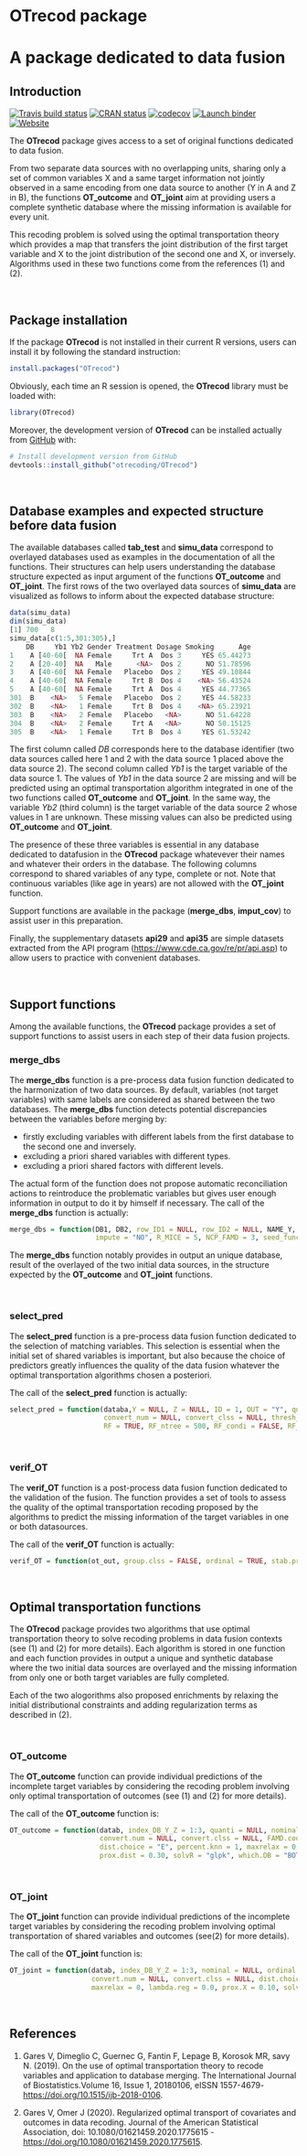OTrecod package
================

# A package dedicated to data fusion

## Introduction

<!-- badges: start -->

[![Travis build
status](https://travis-ci.org/otrecoding/OTrecod.svg?branch=master)](https://travis-ci.org/otrecoding/OTrecod)
[![CRAN
status](https://www.r-pkg.org/badges/version/OTrecod)](https://cran.r-project.org/package=OTrecod)
[![codecov](https://codecov.io/gh/otrecoding/OTrecod/branch/master/graph/badge.svg)](https://codecov.io/gh/otrecoding/OTrecod)
[![Launch
binder](http://mybinder.org/badge.svg)](https://mybinder.org/v2/gh/otrecoding/OTrecod/master)
[![Website](https://img.shields.io/website?url=https%3A%2F%2Fotrecoding.github.io%2FOTrecod%2F)](https://otrecoding.github.io/OTrecod/)
<!-- badges: end -->

The **OTrecod** package gives access to a set of original functions
dedicated to data fusion.

<p align="justify">

From two separate data sources with no overlapping units, sharing only a
set of common variables X and a same target information not jointly
observed in a same encoding from one data source to another (Y in A and
Z in B), the functions **OT\_outcome** and **OT\_joint** aim at
providing users a complete synthetic database where the missing
information is available for every unit.

</p>

<p align="justify">

This recoding problem is solved using the optimal transportation theory
which provides a map that transfers the joint distribution of the first
target variable and X to the joint distribution of the second one and X,
or inversely. Algorithms used in these two functions come from the
references (1) and (2).

</p>

 

## Package installation

If the package **OTrecod** is not installed in their current R versions,
users can install it by following the standard instruction:

``` r
install.packages("OTrecod")
```

Obviously, each time an R session is opened, the **OTrecod** library
must be loaded with:

``` r
library(OTrecod)
```

Moreover, the development version of **OTrecod** can be installed
actually from [GitHub](https://github.com/otrecoding/OTrecod) with:

``` r
# Install development version from GitHub
devtools::install_github("otrecoding/OTrecod")
```

 

## Database examples and expected structure before data fusion

<p align="justify">

The available databases called **tab\_test** and **simu\_data**
correspond to overlayed databases used as examples in the documentation
of all the functions. Their structures can help users understanding the
database structure expected as input argument of the functions
**OT\_outcome** and **OT\_joint**. The first rows of the two overlayed
data sources of **simu\_data** are visualized as follows to inform about
the expected database structure:

</p>

``` r
data(simu_data)
dim(simu_data)
[1] 700   8
simu_data[c(1:5,301:305),]
    DB     Yb1 Yb2 Gender Treatment Dosage Smoking      Age
1    A [40-60[  NA Female     Trt A  Dos 3     YES 65.44273
2    A [20-40]  NA   Male      <NA>  Dos 2      NO 51.78596
3    A [40-60[  NA Female   Placebo  Dos 2     YES 49.10844
4    A [40-60[  NA Female     Trt B  Dos 4    <NA> 56.43524
5    A [40-60[  NA Female     Trt A  Dos 4     YES 44.77365
301  B    <NA>   5 Female   Placebo  Dos 2     YES 44.58233
302  B    <NA>   1 Female     Trt B  Dos 4    <NA> 65.23921
303  B    <NA>   2 Female   Placebo   <NA>      NO 51.64228
304  B    <NA>   2 Female     Trt A   <NA>      NO 50.15125
305  B    <NA>   1 Female     Trt B  Dos 4     YES 61.53242
```

<p align="justify">

The first column called *DB* corresponds here to the database identifier
(two data sources called here 1 and 2 with the data source 1 placed
above the data source 2). The second column called *Yb1* is the target
variable of the data source 1. The values of *Yb1* in the data source 2
are missing and will be predicted using an optimal transportation
algorithm integrated in one of the two functions called **OT\_outcome**
and **OT\_joint**. In the same way, the variable *Yb2* (third column) is
the target variable of the data source 2 whose values in 1 are unknown.
These missing values can also be predicted using **OT\_outcome** and
**OT\_joint**.

</p>

<p align="justify">

The presence of these three variables is essential in any database
dedicated to datafusion in the **OTrecod** package whatevever their
names and whatever their orders in the database. The following columns
correspond to shared variables of any type, complete or not. Note that
continuous variables (like age in years) are not allowed with the
**OT\_joint** function.

</p>

<p align="justify">

Support functions are available in the package (**merge\_dbs**,
**imput\_cov**) to assist user in this preparation.

</p>

<p align="justify">

Finally, the supplementary datasets **api29** and **api35** are simple
datasets extracted from the API program
(<https://www.cde.ca.gov/re/pr/api.asp>) to allow users to practice with
convenient databases.

</p>

 

## Support functions

<p align="justify">

Among the available functions, the **OTrecod** package provides a set of
support functions to assist users in each step of their data fusion
projects.

</p>

### merge\_dbs

<p align="justify">

The **merge\_dbs** function is a pre-process data fusion function
dedicated to the harmonization of two data sources. By default,
variables (not target variables) with same labels are considered as
shared between the two databases. The **merge\_dbs** function detects
potential discrepancies between the variables before merging by:

  - firstly excluding variables with different labels from the first
    database to the second one and inversely.
  - excluding a priori shared variables with different types.
  - excluding a priori shared factors with different levels.

The actual form of the function does not propose automatic
reconciliation actions to reintroduce the problematic variables but
gives user enough information in output to do it by himself if
necessary. The call of the **merge\_dbs** function is
actually:

</p>

``` r
merge_dbs = function(DB1, DB2, row_ID1 = NULL, row_ID2 = NULL, NAME_Y, NAME_Z, order_levels_Y = levels(DB1[, NAME_Y]), order_levels_Z = levels(DB2[, NAME_Z]), ordinal_DB1 = NULL, ordinal_DB2 = NULL,
                     impute = "NO", R_MICE = 5, NCP_FAMD = 3, seed_func = sample(1:1000000, 1))
```

<p align="justify">

The **merge\_dbs** function notably provides in output an unique
database, result of the overlayed of the two initial data sources, in
the structure expected by the **OT\_outcome** and **OT\_joint**
functions.

</p>

 

### select\_pred

<p align="justify">

The **select\_pred** function is a pre-process data fusion function
dedicated to the selection of matching variables. This selection is
essential when the initial set of shared variables is important, but
also because the choice of predictors greatly influences the quality of
the data fusion whatever the optimal transportation algorithms chosen a
posteriori.

The call of the **select\_pred** function is
actually:

</p>

``` r
select_pred = function(databa,Y = NULL, Z = NULL, ID = 1, OUT = "Y", quanti = NULL, nominal = NULL, ordinal = NULL, logic = NULL,
                       convert_num = NULL, convert_clss = NULL, thresh_cat = 0.30, thresh_num = 0.70, thresh_Y = 0.20,
                       RF = TRUE, RF_ntree = 500, RF_condi = FALSE, RF_condi_thr = 0.20, RF_SEED = sample(1:1000000, 1))
```

 

### verif\_OT

<p align="justify">

The **verif\_OT** function is a post-process data fusion function
dedicated to the validation of the fusion. The function provides a set
of tools to assess the quality of the optimal transportation recoding
proposed by the algorithms to predict the missing information of the
target variables in one or both datasources.

</p>

The call of the **verif\_OT** function is
actually:

``` r
verif_OT = function(ot_out, group.clss = FALSE, ordinal = TRUE, stab.prob = FALSE, min.neigb = 1, R = 10, seed.stab = sample(1:1000000, 1))
```

 

## Optimal transportation functions

<p align="justify">

The **OTrecod** package provides two algorithms that use optimal
transportation theory to solve recoding problems in data fusion contexts
(see (1) and (2) for more details). Each algorithm is stored in one
function and each function provides in output a unique and synthetic
database where the two initial data sources are overlayed and the
missing information from only one or both target variables are fully
completed.

Each of the two alogorithms also proposed enrichments by relaxing the
initial distributional constraints and adding regularization terms as
described in (2).

</p>

 

### OT\_outcome

<p align="justify">

The **OT\_outcome** function can provide individual predictions of the
incomplete target variables by considering the recoding problem
involving only optimal transportation of outcomes (see (1) and (2) for
more details).

The call of the **OT\_outcome** function
is:

</p>

``` r
OT_outcome = function(datab, index_DB_Y_Z = 1:3, quanti = NULL, nominal = NULL, ordinal = NULL,logic = NULL,
                      convert.num = NULL, convert.clss = NULL, FAMD.coord = "NO", FAMD.perc = 0.8,
                      dist.choice = "E", percent.knn = 1, maxrelax = 0, indiv.method = "sequential",
                      prox.dist = 0.30, solvR = "glpk", which.DB = "BOTH")
```

 

### OT\_joint

<p align="justify">

The **OT\_joint** function can provide individual predictions of the
incomplete target variables by considering the recoding problem
involving optimal transportation of shared variables and outcomes
(see(2) for more details).

The call of the **OT\_joint** function
is:

</p>

``` r
OT_joint = function(datab, index_DB_Y_Z = 1:3, nominal = NULL, ordinal = NULL,logic = NULL,
                    convert.num = NULL, convert.clss = NULL, dist.choice = "E", percent.knn = 1,
                    maxrelax = 0, lambda.reg = 0.0, prox.X = 0.10, solvR = "glpk", which.DB = "BOTH")
```

 

## References

1)  Gares V, Dimeglio C, Guernec G, Fantin F, Lepage B, Korosok MR, savy
    N. (2019). On the use of optimal transportation theory to recode
    variables and application to database merging. The International
    Journal of Biostatistics.Volume 16, Issue 1, 20180106, eISSN
    1557-4679- <https://doi.org/10.1515/ijb-2018-0106>.

2)  Gares V, Omer J (2020). Regularized optimal transport of covariates
    and outcomes in data recoding. Journal of the American Statistical
    Association, doi: 10.1080/01621459.2020.1775615 -
    <https://doi.org/10.1080/01621459.2020.1775615>.
